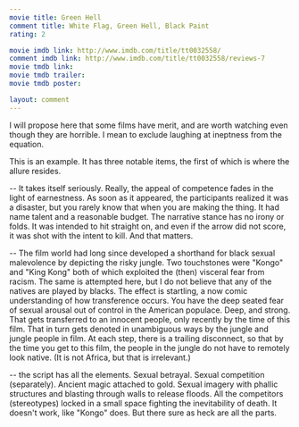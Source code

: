 ```yaml
---
movie title: Green Hell
comment title: White Flag, Green Hell, Black Paint
rating: 2

movie imdb link: http://www.imdb.com/title/tt0032558/
comment imdb link: http://www.imdb.com/title/tt0032558/reviews-7
movie tmdb link: 
movie tmdb trailer: 
movie tmdb poster: 

layout: comment
---
```


I will propose here that some films have merit, and are worth watching even though they are horrible. I mean to exclude laughing at ineptness from the equation. 

This is an example. It has three notable items, the first of which is where the allure resides.

-- It takes itself seriously. Really, the appeal of competence fades in the light of earnestness. As soon as it appeared, the participants realized it was a disaster, but you rarely know that when you are making the thing. It had name talent and a reasonable budget. The narrative stance has no irony or folds. It was intended to hit straight on, and even if the arrow did not score, it was shot with the intent to kill. And that matters.

-- The film world had long since developed a shorthand for black sexual malevolence by depicting the risky jungle. Two touchstones were "Kongo" and "King Kong" both of which exploited the (then) visceral fear from racism. The same is attempted here, but I do not believe that any of the natives are played by blacks. The effect is startling, a now comic understanding of how transference occurs. You have the deep seated fear of sexual arousal out of control in the American populace. Deep, and strong. That gets transferred to an innocent people, only recently by the time of this film. That in turn gets denoted in unambiguous ways by the jungle and jungle people in film. At each step, there is a trailing disconnect, so that by the time you get to this film, the people in the jungle do not have to remotely look native. (It is not Africa, but that is irrelevant.)

-- the script has all the elements. Sexual betrayal. Sexual competition (separately). Ancient magic attached to gold. Sexual imagery with phallic structures and blasting through walls to release floods. All the competitors (stereotypes) locked in a small space fighting the inevitability of death. It doesn't work, like "Kongo" does. But there sure as heck are all the parts.